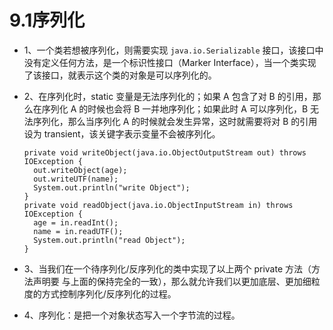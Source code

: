 # 9.1序列化

* 1、一个类若想被序列化，则需要实现 `java.io.Serializable` 接口，该接口中没有定义任何方法，是一个标识性接口（Marker Interface），当一个类实现了该接口，就表示这个类的对象是可以序列化的。 

* 2、在序列化时，static 变量是无法序列化的；如果 A 包含了对 B 的引用，那么在序列化 A 的时候也会将 B 一并地序列化；如果此时 A 可以序列化，B 无法序列化，那么当序列化 A 的时候就会发生异常，这时就需要将对 B 的引用设为 transient，该关键字表示变量不会被序列化。 

      private void writeObject(java.io.ObjectOutputStream out) throws IOException {
        out.writeObject(age);
        out.writeUTF(name);
        System.out.println("write Object");
      }
      private void readObject(java.io.ObjectInputStream in) throws IOException {
        age = in.readInt();
        name = in.readUTF();
        System.out.println("read Object");
      }

* 3、当我们在一个待序列化/反序列化的类中实现了以上两个 private 方法（方法声明要 与上面的保持完全的一致），那么就允许我们以更加底层、更加细粒度的方式控制序列化/反序列化的过程。 

* 4、序列化：是把一个对象状态写入一个字节流的过程。

























